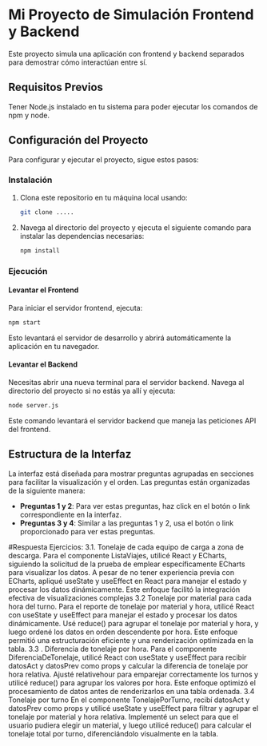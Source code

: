 
# Mi Proyecto de Simulación Frontend y Backend

Este proyecto simula una aplicación con frontend y backend separados para demostrar cómo interactúan entre sí.

## Requisitos Previos

Tener Node.js instalado en tu sistema para poder ejecutar los comandos de npm y node.

## Configuración del Proyecto

Para configurar y ejecutar el proyecto, sigue estos pasos:

### Instalación

1. Clona este repositorio en tu máquina local usando:
   ```bash
   git clone .....
   ```
2. Navega al directorio del proyecto y ejecuta el siguiente comando para instalar las dependencias necesarias:
   ```bash
   npm install
   ```

### Ejecución

#### Levantar el Frontend

Para iniciar el servidor frontend, ejecuta:
```bash
npm start
```
Esto levantará el servidor de desarrollo y abrirá automáticamente la aplicación en tu navegador.

#### Levantar el Backend

Necesitas abrir una nueva terminal para el servidor backend. Navega al directorio del proyecto si no estás ya allí y ejecuta:
```bash
node server.js
```
Este comando levantará el servidor backend que maneja las peticiones API del frontend.

## Estructura de la Interfaz

La interfaz está diseñada para mostrar preguntas agrupadas en secciones para facilitar la visualización y el orden. Las preguntas están organizadas de la siguiente manera:

- **Preguntas 1 y 2**: Para ver estas preguntas, haz click en el botón o link correspondiente en la interfaz.
- **Preguntas 3 y 4**: Similar a las preguntas 1 y 2, usa el botón o link proporcionado para ver estas preguntas.

#Respuesta Ejercicios:
3.1. Tonelaje de cada equipo de carga a zona de descarga.
  Para el componente ListaViajes, utilicé React y ECharts, siguiendo la solicitud de la prueba de emplear específicamente ECharts para visualizar los datos. A pesar de no tener experiencia previa con ECharts, apliqué useState y useEffect en React para manejar el estado y procesar los datos dinámicamente. Este enfoque facilitó la integración efectiva de visualizaciones complejas
3.2 Tonelaje por material para cada hora del turno.
  Para el reporte de tonelaje por material y hora, utilicé React con useState y useEffect para manejar el estado y procesar los datos dinámicamente. Usé reduce() para agrupar el tonelaje por material y hora, y luego ordené los datos en orden descendente por hora. Este enfoque permitió una estructuración eficiente y una renderización optimizada en la tabla.
3.3 . Diferencia de tonelaje por hora.
  Para el componente DiferenciaDeTonelaje, utilicé React con useState y useEffect para recibir datosAct y datosPrev como props y calcular la diferencia de tonelaje por hora relativa. Ajusté relativehour para emparejar correctamente los turnos y utilicé reduce() para agrupar los valores por hora. Este enfoque optimizó el procesamiento de datos antes de renderizarlos en una tabla ordenada. 
3.4 Tonelaje por turno
  En el componente TonelajePorTurno, recibí datosAct y datosPrev como props y utilicé useState y useEffect para filtrar y agrupar el tonelaje por material y hora relativa. Implementé un select para que el usuario pudiera elegir un material, y luego utilicé reduce() para calcular el tonelaje total por turno, diferenciándolo visualmente en la tabla. 
